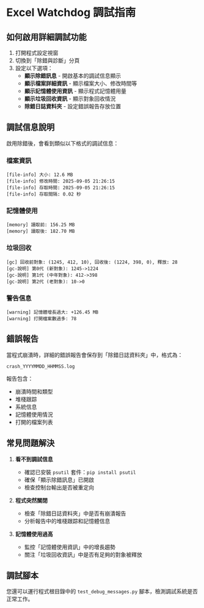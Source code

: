 # Excel Watchdog 調試指南

## 如何啟用詳細調試功能

1. 打開程式設定視窗
2. 切換到「除錯與診斷」分頁
3. 設定以下選項：
   - **顯示除錯訊息** - 開啟基本的調試信息顯示
   - **顯示檔案詳細資訊** - 顯示檔案大小、修改時間等
   - **顯示記憶體使用資訊** - 顯示程式記憶體用量
   - **顯示垃圾回收資訊** - 顯示對象回收情況
   - **除錯日誌資料夾** - 設定錯誤報告存放位置

## 調試信息說明

啟用除錯後，會看到類似以下格式的調試信息：

### 檔案資訊
```
[file-info] 大小: 12.6 MB
[file-info] 修改時間: 2025-09-05 21:26:15
[file-info] 存取時間: 2025-09-05 21:26:15
[file-info] 存取間隔: 0.02 秒
```

### 記憶體使用
```
[memory] 讀取前: 156.25 MB
[memory] 讀取後: 182.70 MB
```

### 垃圾回收
```
[gc] 回收前對象: (1245, 412, 10), 回收後: (1224, 398, 0), 釋放: 28
[gc-說明] 第0代 (新對象): 1245->1224
[gc-說明] 第1代 (中年對象): 412->398
[gc-說明] 第2代 (老對象): 10->0
```

### 警告信息
```
[warning] 記憶體增長過大: +126.45 MB
[warning] 打開檔案數過多: 78
```

## 錯誤報告

當程式崩潰時，詳細的錯誤報告會保存到「除錯日誌資料夾」中，格式為：
```
crash_YYYYMMDD_HHMMSS.log
```

報告包含：
- 崩潰時間和類型
- 堆棧跟踪
- 系統信息
- 記憶體使用情況
- 打開的檔案列表

## 常見問題解決

1. **看不到調試信息**
   - 確認已安裝 `psutil` 套件：`pip install psutil`
   - 確保「顯示除錯訊息」已開啟
   - 檢查控制台輸出是否被重定向

2. **程式突然關閉**
   - 檢查「除錯日誌資料夾」中是否有崩潰報告
   - 分析報告中的堆棧跟踪和記憶體信息

3. **記憶體使用過高**
   - 監控「記憶體使用資訊」中的增長趨勢
   - 關注「垃圾回收資訊」中是否有足夠的對象被釋放

## 調試腳本

您還可以運行程式根目錄中的 `test_debug_messages.py` 腳本，檢測調試系統是否正常工作。